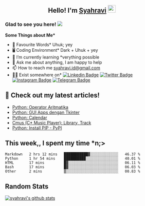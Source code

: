 <h2 align="center">Hello! I'm <a href="https://syahravi.github.io" target="_blank">Syahravi</a> <img src="https://media.giphy.com/media/hvRJCLFzcasrR4ia7z/giphy.gif" width="25px"></h2>

### Glad to see you here! ![](https://visitor-badge.glitch.me/badge?page_id=syahravi.syahravi)

<b> Some Things about Me*</b>
- 💬 Favourite Words\* Uhuk; yey
- 🖥️ Coding Environment\* Dark + Uhuk + yey
- 🌱 I’m currently learning \*verything possible
- 👀 Ask me about anything, I am happy to help
- 📫 How to reach me syahravi.id@gmail.com
- 👨‍💻 Exist somewhere on\* 
[![Linkedin Badge](https://img.shields.io/badge/-LinkedIn-0e76a8?style=flat-square&logo=Linkedin&logoColor=white)](https://linkedin.com/in/syahravi/)
[![Twitter Badge](https://img.shields.io/badge/-Twitter-00acee?style=flat-square&logo=Twitter&logoColor=white)](https://twitter.com/syahraavi/)
[![Instagram Badge](https://img.shields.io/badge/-Instagram-e4405f?style=flat-square&logo=Instagram&logoColor=white)](https://instagram.com/syahraavi)
[![Telegram Badge](https://img.shields.io/badge/-Telegram-0088cc?style=flat-square&logo=Telegram&logoColor=white)](https://t.me/syahravi)
## 📝 Check out my latest articles!
<!-- BLOG-POST-LIST:START -->
- [Python: Operator Aritmatika](https://www.syahravi.my.id/python-arithmetic/)
- [Python: GUI Apps dengan Tkinter](https://www.syahravi.my.id/python-tkinter/)
- [Python: Calendar](https://www.syahravi.my.id/python-calendar/)
- [Cmus (C* Music Player): Library, Track](https://www.syahravi.my.id/cmus-1/)
- [Python: Install PIP - PyPI](https://www.syahravi.my.id/python-install-pip/)
<!-- BLOG-POST-LIST:END -->

## This week,, I spent my time \*n;>
<!--START_SECTION:waka-->
```text
Markdown   2 hrs 12 mins   ███████████▓░░░░░░░░░░░░░   46.37 % 
Python     1 hr 54 mins    ██████████░░░░░░░░░░░░░░░   40.01 % 
HTML       17 mins         █▓░░░░░░░░░░░░░░░░░░░░░░░   06.11 % 
Bash       17 mins         █▓░░░░░░░░░░░░░░░░░░░░░░░   06.03 % 
Other      2 mins          ▒░░░░░░░░░░░░░░░░░░░░░░░░   00.83 % 
```
<!--END_SECTION:waka-->

## Random Stats
[![syahravi's github stats](https://github-readme-stats.vercel.app/api?username=syahravi&show_icons=true&theme=synthwave)](https://github.com/syahravi/)
